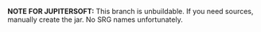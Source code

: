 **NOTE FOR JUPITERSOFT:** This branch is unbuildable. If you need sources, manually create the jar. No SRG names unfortunately.